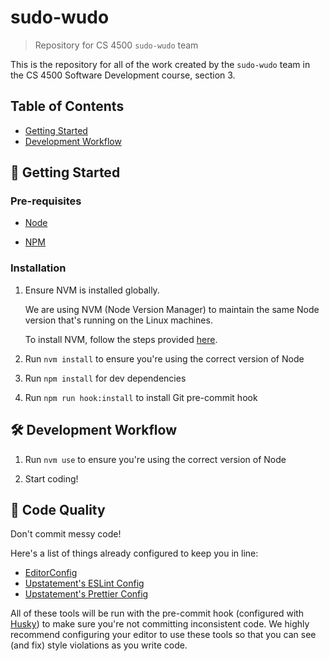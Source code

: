 # sudo-wudo

> Repository for CS 4500 `sudo-wudo` team

This is the repository for all of the work created by the `sudo-wudo` team in the CS 4500 Software Development course, section 3.

## Table of Contents

- [Getting Started](#-getting-started)
- [Development Workflow](#-development-workflow)

## 🚀 Getting Started

### Pre-requisites

- [Node](https://nodejs.org/en/)

- [NPM](https://www.npmjs.com/)

### Installation

1. Ensure NVM is installed globally.

   We are using NVM (Node Version Manager) to maintain the same Node version that's running on the Linux machines.

   To install NVM, follow the steps provided [here](https://github.com/nvm-sh/nvm/blob/master/README.md#installation-and-update).

2. Run `nvm install` to ensure you're using the correct version of Node

3. Run `npm install` for dev dependencies

4. Run `npm run hook:install` to install Git pre-commit hook

## 🛠 Development Workflow

1. Run `nvm use` to ensure you're using the correct version of Node

2. Start coding!

## ‍🙅‍ Code Quality

Don't commit messy code!

Here's a list of things already configured to keep you in line:

- [EditorConfig](https://editorconfig.org/)
- [Upstatement's ESLint Config](https://github.com/Upstatement/eslint-config)
- [Upstatement's Prettier Config](https://github.com/Upstatement/prettier-config)

All of these tools will be run with the pre-commit hook (configured with [Husky](https://github.com/typicode/husky)) to make sure you're not committing inconsistent code. We highly recommend configuring your editor to use these tools so that you can see (and fix) style violations as you write code.
